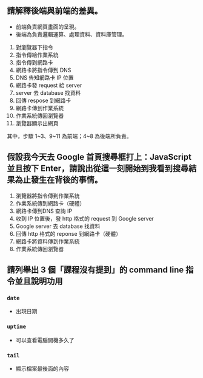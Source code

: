 ## 請解釋後端與前端的差異。

- 前端負責網頁畫面的呈現。
- 後端為負責邏輯運算、處理資料、資料庫管理。

1. 對瀏覽器下指令
2. 指令傳給作業系統
3. 指令傳到網路卡
4.  網路卡將指令傳到 DNS 
5. DNS 告知網路卡 IP 位置
6. 網路卡發 request 給 server
7. server 去 database 找資料
8. 回傳 respose 到網路卡
9. 網路卡傳到作業系統
10. 作業系統傳回瀏覽器
11. 瀏覽器顯示出網頁

其中，步驟 1~3、9~11 為前端；4~8 為後端所負責。

## 假設我今天去 Google 首頁搜尋框打上：JavaScript 並且按下 Enter，請說出從這一刻開始到我看到搜尋結果為止發生在背後的事情。

1. 瀏覽器將指令傳到作業系統
2. 作業系統傳到網路卡（硬體）
3. 網路卡傳到DNS 查詢 IP
4. 收到  IP 位置後，發 http 格式的 request 到 Google server
5. Google server 去 database 找資料
6. 回傳 http 格式的 reponse 到網路卡（硬體）
7. 網路卡將資料傳到作業系統
8. 作業系統傳回瀏覽器


## 請列舉出 3 個「課程沒有提到」的 command line 指令並且說明功用

### `date`
* 出現日期

### `uptime`
* 可以查看電腦開機多久了

### `tail`
* 顯示檔案最後面的內容